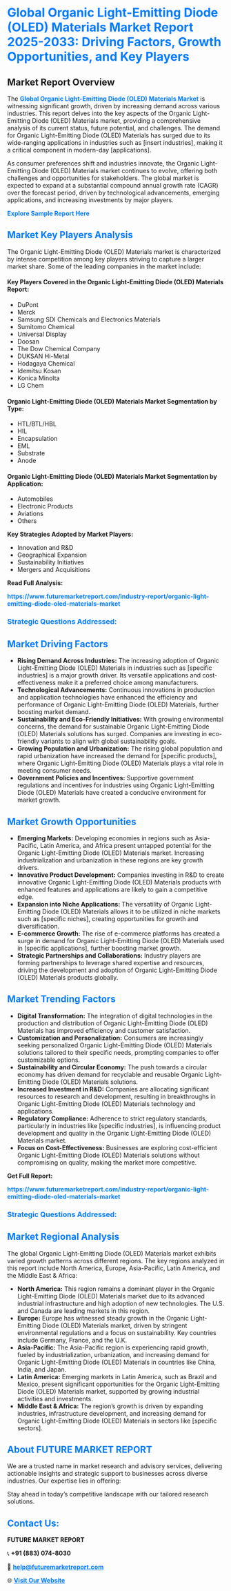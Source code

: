 <h1 style="color: #007BFF;">Global Organic Light-Emitting Diode (OLED) Materials Market Report 2025-2033: Driving Factors, Growth Opportunities, and Key Players</h1>

<section id="overview">
<h2>Market Report Overview</h2>
<p>The <a href="https://www.futuremarketreport.com/industry-report/organic-light-emitting-diode-oled-materials-market" style="color: #007BFF; text-decoration: none;"><strong>Global Organic Light-Emitting Diode (OLED) Materials Market</strong></a> is witnessing significant growth, driven by increasing demand across various industries. This report delves into the key aspects of the Organic Light-Emitting Diode (OLED) Materials market, providing a comprehensive analysis of its current status, future potential, and challenges. The demand for Organic Light-Emitting Diode (OLED) Materials has surged due to its wide-ranging applications in industries such as [insert industries], making it a critical component in modern-day [applications].</p>
<p>As consumer preferences shift and industries innovate, the Organic Light-Emitting Diode (OLED) Materials market continues to evolve, offering both challenges and opportunities for stakeholders. The global market is expected to expand at a substantial compound annual growth rate (CAGR) over the forecast period, driven by technological advancements, emerging applications, and increasing investments by major players.</p>
</section>

<section id="overview">
<p><a href="https://www.futuremarketreport.com/request-sample/reportId=115193" style="color: #007BFF; text-decoration: none;"><strong>Explore Sample Report Here</strong></a></p>
</section>

<section id="key-players">
<h2 style="color: #007BFF;">Market Key Players Analysis</h2>
<p>The Organic Light-Emitting Diode (OLED) Materials market is characterized by intense competition among key players striving to capture a larger market share. Some of the leading companies in the market include:</p>
<h4>Key Players Covered in the Organic Light-Emitting Diode (OLED) Materials Report:</h4>
<ul><li>DuPont</li><li>Merck</li><li>Samsung SDI Chemicals and Electronics Materials</li><li>Sumitomo Chemical</li><li>Universal Display</li><li>Doosan</li><li>The Dow Chemical Company</li><li>DUKSAN Hi-Metal</li><li>Hodagaya Chemical</li><li>Idemitsu Kosan</li><li>Konica Minolta</li><li>LG Chem</li></ul>
<h4>Organic Light-Emitting Diode (OLED) Materials Market Segmentation by Type:</h4>
<ul><li>HTL/BTL/HBL</li><li>HIL</li><li>Encapsulation</li><li>EML</li><li>Substrate</li><li>Anode</li></ul>

<h4>Organic Light-Emitting Diode (OLED) Materials Market Segmentation by Application:</h4>
<ul><li>Automobiles</li><li>Electronic Products</li><li>Aviations</li><li>Others</li></ul>
<p><strong>Key Strategies Adopted by Market Players:</strong></p>
<ul>
<li>Innovation and R&D</li>
<li>Geographical Expansion</li>
<li>Sustainability Initiatives</li>
<li>Mergers and Acquisitions</li>
</ul>
</section>

<section>
<p><strong>Read Full Analysis: </strong></p><a href="https://www.futuremarketreport.com/industry-report/organic-light-emitting-diode-oled-materials-market" style="color: #007BFF; text-decoration: none;"><strong>https://www.futuremarketreport.com/industry-report/organic-light-emitting-diode-oled-materials-market</strong></a>
<h3 style="color: #007BFF;">Strategic Questions Addressed:</h3>
</section>

<section id="driving-factors">
<h2 style="color: #007BFF;">Market Driving Factors</h2>
<ul>
<li><strong>Rising Demand Across Industries:</strong> The increasing adoption of Organic Light-Emitting Diode (OLED) Materials in industries such as [specific industries] is a major growth driver. Its versatile applications and cost-effectiveness make it a preferred choice among manufacturers.</li>
<li><strong>Technological Advancements:</strong> Continuous innovations in production and application technologies have enhanced the efficiency and performance of Organic Light-Emitting Diode (OLED) Materials, further boosting market demand.</li>
<li><strong>Sustainability and Eco-Friendly Initiatives:</strong> With growing environmental concerns, the demand for sustainable Organic Light-Emitting Diode (OLED) Materials solutions has surged. Companies are investing in eco-friendly variants to align with global sustainability goals.</li>
<li><strong>Growing Population and Urbanization:</strong> The rising global population and rapid urbanization have increased the demand for [specific products], where Organic Light-Emitting Diode (OLED) Materials plays a vital role in meeting consumer needs.</li>
<li><strong>Government Policies and Incentives:</strong> Supportive government regulations and incentives for industries using Organic Light-Emitting Diode (OLED) Materials have created a conducive environment for market growth.</li>
</ul>
</section>

<section id="growth-opportunities">
<h2 style="color: #007BFF;">Market Growth Opportunities</h2>
<ul>
<li><strong>Emerging Markets:</strong> Developing economies in regions such as Asia-Pacific, Latin America, and Africa present untapped potential for the Organic Light-Emitting Diode (OLED) Materials market. Increasing industrialization and urbanization in these regions are key growth drivers.</li>
<li><strong>Innovative Product Development:</strong> Companies investing in R&D to create innovative Organic Light-Emitting Diode (OLED) Materials products with enhanced features and applications are likely to gain a competitive edge.</li>
<li><strong>Expansion into Niche Applications:</strong> The versatility of Organic Light-Emitting Diode (OLED) Materials allows it to be utilized in niche markets such as [specific niches], creating opportunities for growth and diversification.</li>
<li><strong>E-commerce Growth:</strong> The rise of e-commerce platforms has created a surge in demand for Organic Light-Emitting Diode (OLED) Materials used in [specific applications], further boosting market growth.</li>
<li><strong>Strategic Partnerships and Collaborations:</strong> Industry players are forming partnerships to leverage shared expertise and resources, driving the development and adoption of Organic Light-Emitting Diode (OLED) Materials products globally.</li>
</ul>
</section>

<section id="trending-factors">
<h2 style="color: #007BFF;">Market Trending Factors</h2>
<ul>
<li><strong>Digital Transformation:</strong> The integration of digital technologies in the production and distribution of Organic Light-Emitting Diode (OLED) Materials has improved efficiency and customer satisfaction.</li>
<li><strong>Customization and Personalization:</strong> Consumers are increasingly seeking personalized Organic Light-Emitting Diode (OLED) Materials solutions tailored to their specific needs, prompting companies to offer customizable options.</li>
<li><strong>Sustainability and Circular Economy:</strong> The push towards a circular economy has driven demand for recyclable and reusable Organic Light-Emitting Diode (OLED) Materials solutions.</li>
<li><strong>Increased Investment in R&D:</strong> Companies are allocating significant resources to research and development, resulting in breakthroughs in Organic Light-Emitting Diode (OLED) Materials technology and applications.</li>
<li><strong>Regulatory Compliance:</strong> Adherence to strict regulatory standards, particularly in industries like [specific industries], is influencing product development and quality in the Organic Light-Emitting Diode (OLED) Materials market.</li>
<li><strong>Focus on Cost-Effectiveness:</strong> Businesses are exploring cost-efficient Organic Light-Emitting Diode (OLED) Materials solutions without compromising on quality, making the market more competitive.</li>
</ul>
</section>

<section>
<p><strong>Get Full Report: </strong></p><a href="https://www.futuremarketreport.com/industry-report/organic-light-emitting-diode-oled-materials-market" style="color: #007BFF; text-decoration: none;"><strong>https://www.futuremarketreport.com/industry-report/organic-light-emitting-diode-oled-materials-market</strong></a>
<h3 style="color: #007BFF;">Strategic Questions Addressed:</h3>
</section>


<section id="regional-analysis">
<h2 style="color: #007BFF;">Market Regional Analysis</h2>
<p>The global Organic Light-Emitting Diode (OLED) Materials market exhibits varied growth patterns across different regions. The key regions analyzed in this report include North America, Europe, Asia-Pacific, Latin America, and the Middle East & Africa:</p>
<ul>
<li><strong>North America:</strong> This region remains a dominant player in the Organic Light-Emitting Diode (OLED) Materials market due to its advanced industrial infrastructure and high adoption of new technologies. The U.S. and Canada are leading markets in this region.</li>
<li><strong>Europe:</strong> Europe has witnessed steady growth in the Organic Light-Emitting Diode (OLED) Materials market, driven by stringent environmental regulations and a focus on sustainability. Key countries include Germany, France, and the U.K.</li>
<li><strong>Asia-Pacific:</strong> The Asia-Pacific region is experiencing rapid growth, fueled by industrialization, urbanization, and increasing demand for Organic Light-Emitting Diode (OLED) Materials in countries like China, India, and Japan.</li>
<li><strong>Latin America:</strong> Emerging markets in Latin America, such as Brazil and Mexico, present significant opportunities for the Organic Light-Emitting Diode (OLED) Materials market, supported by growing industrial activities and investments.</li>
<li><strong>Middle East & Africa:</strong> The region’s growth is driven by expanding industries, infrastructure development, and increasing demand for Organic Light-Emitting Diode (OLED) Materials in sectors like [specific sectors].</li>
</ul>
</section>

<footer>
<h2 style="color: #007BFF;">About FUTURE MARKET REPORT</h2>
<p>We are a trusted name in market research and advisory services, delivering actionable insights and strategic support to businesses across diverse industries. Our expertise lies in offering:</p>

<p>Stay ahead in today’s competitive landscape with our tailored research solutions.</p>

<h2 style="color: #007BFF;">Contact Us:</h2>
<p><strong>FUTURE MARKET REPORT</strong></p>
<p>📞 <strong>+91 (883) 074-8030</strong></p>
<p>📧 <strong><a href="mailto:help@futuremarketreport.com" style="color: #007BFF;">help@futuremarketreport.com</a></strong></p>
<p>🌐 <strong><a href="https://www.futuremarketreport.com/" style="color: #007BFF;">Visit Our Website</a></strong></p>
</footer>